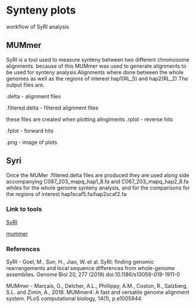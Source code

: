# Synteny plots
workflow of SyRI analysis
 
## MUMmer
SyRI is a tool used to measure synteny between two different chromosome alignments. because of this MUMmer was used to generate alignments to be used for synteny analysis.Alignments where done between the whole genomes as well as the regions of interest hap1(RL_5) and hap2(RL_2) The output files are.

.delta - alignment files

.filtered.delta - filtered alignment files

these files are created when plotting alingiments
.rplot - reverse hits

.fplot - forward hits

.png - image of plots

## Syri
Once the MUMer .filtered.delta files are produced they are used along side accompanying  C087_203_mapq_hap1_8.fa and C087_203_mapq_hap2_8.fa whiles for the whole genome synteny analysis, and for the comparisons for the regions of interest hap1scaf5.fa/hap2scaf2.fa



### Link to tools

[SyRI](https://github.com/schneebergerlab/syri)

[mummer](https://github.com/mummer4/mummer)

### References

SyRI - Goel, M., Sun, H., Jiao, W. et al. SyRI: finding genomic rearrangements and local sequence differences from whole-genome assemblies. Genome Biol 20, 277 (2019) doi:10.1186/s13059-019-1911-0

MUMmer - Marçais, G., Delcher, A.L., Phillippy, A.M., Coston, R., Salzberg, S.L. and Zimin, A., 2018. MUMmer4: A fast and versatile genome alignment system. PLoS computational biology, 14(1), p.e1005944.
